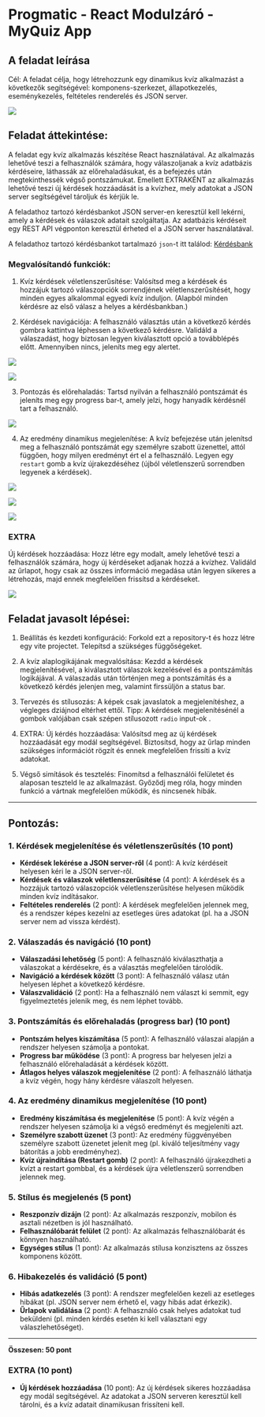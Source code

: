 # Progmatic - React Modulzáró - MyQuiz App

## A feladat leírása

Cél: A feladat célja, hogy létrehozzunk egy dinamikus kvíz alkalmazást a következők segítségével: komponens-szerkezet, állapotkezelés, eseménykezelés, feltételes renderelés és JSON server.

![](./assets/quiz1.JPG)

## Feladat áttekintése:

A feladat egy kvíz alkalmazás készítése React használatával. Az alkalmazás lehetővé teszi a felhasználók számára, hogy válaszoljanak a kvíz adatbázis kérdéseire, láthassák az előrehaladásukat, és a befejezés után megtekinthessék végső pontszámukat. Emellett EXTRAKÉNT az alkalmazás lehetővé teszi új kérdések hozzáadását is a kvízhez, mely adatokat a JSON server segítségével tároljuk és kérjük le.

A feladathoz tartozó kérdésbankot JSON server-en keresztül kell lekérni, amely a kérdések és válaszok adatait szolgáltatja. Az adatbázis kérdéseit egy REST API végponton keresztül érheted el a JSON server használatával.

A feladathoz tartozó kérdésbankot tartalmazó `json`-t itt találod: [Kérdésbank](./assets/quizData.js)

### Megvalósítandó funkciók:

1. Kvíz kérdések véletlenszerűsítése: Valósítsd meg a kérdések és hozzájuk tartozó válaszopciók sorrendjének véletlenszerűsítését, hogy minden egyes alkalommal egyedi kvíz induljon. (Alapból minden kérdésre az első válasz a helyes a kérdésbankban.)

2. Kérdések navigációja: A felhasználó választás után a következő kérdés gombra kattintva léphessen a következő kérdésre. Validáld a válaszadást, hogy biztosan legyen kiválasztott opció a továbblépés előtt. Amennyiben nincs, jeleníts meg egy alertet.

![](./assets/gif/select.gif)

![](./assets/quiz2.JPG)

3. Pontozás és előrehaladás: Tartsd nyilván a felhasználó pontszámát és jeleníts meg egy progress bar-t, amely jelzi, hogy hanyadik kérdésnél tart a felhasználó.

![](./assets/gif/navigate.gif)

4. Az eredmény dinamikus megjelenítése: A kvíz befejezése után jelenítsd meg a felhasználó pontszámát egy személyre szabott üzenettel, attól függően, hogy milyen eredményt ért el a felhasználó. Legyen egy `restart` gomb a kvíz újrakezdéséhez (újból véletlenszerű sorrendben legyenek a kérdések).

![](./assets/quiz3.JPG)

![](./assets/quiz4.JPG)

![](./assets/quiz5.JPG)

### EXTRA

Új kérdések hozzáadása: Hozz létre egy modalt, amely lehetővé teszi a felhasználók számára, hogy új kérdéseket adjanak hozzá a kvízhez. Validáld az űrlapot, hogy csak az összes információ megadása után legyen sikeres a létrehozás, majd ennek megfelelően frissítsd a kérdéseket.

![](./assets/quiz6.JPG)

## Feladat javasolt lépései:

1. Beállítás és kezdeti konfiguráció: Forkold ezt a repository-t és hozz létre egy vite projectet. Telepítsd a szükséges függőségeket.

1. A kvíz alaplogikájának megvalósítása: Kezdd a kérdések megjelenítésével, a kiválasztott válaszok kezelésével és a pontszámítás logikájával. A válaszadás után történjen meg a pontszámítás és a következő kérdés jelenjen meg, valamint firssüljön a status bar.

1. Tervezés és stílusozás: A képek csak javaslatok a megjelenítéshez, a végleges dziájnod eltérhet ettől.
   Tipp: A kérdések megjelenítésénél a gombok valójában csak szépen stílusozott `radio` input-ok .

1. EXTRA: Új kérdés hozzáadása: Valósítsd meg az új kérdések hozzáadását egy modál segítségével. Biztosítsd, hogy az űrlap minden szükséges információt rögzít és ennek megfelelően frissíti a kvíz adatokat.

1. Végső simítások és tesztelés: Finomítsd a felhasználói felületet és alaposan teszteld le az alkalmazást. Győződj meg róla, hogy minden funkció a vártnak megfelelően működik, és nincsenek hibák.

<hr />

## Pontozás:

### 1. **Kérdések megjelenítése és véletlenszerűsítés** (10 pont)

- **Kérdések lekérése a JSON server-ről** (4 pont): A kvíz kérdéseit helyesen kéri le a JSON server-ről.
- **Kérdések és válaszok véletlenszerűsítése** (4 pont): A kérdések és a hozzájuk tartozó válaszopciók véletlenszerűsítése helyesen működik minden kvíz indításakor.
- **Feltételes renderelés** (2 pont): A kérdések megfelelően jelennek meg, és a rendszer képes kezelni az esetleges üres adatokat (pl. ha a JSON server nem ad vissza kérdést).

### 2. **Válaszadás és navigáció** (10 pont)

- **Válaszadási lehetőség** (5 pont): A felhasználó kiválaszthatja a válaszokat a kérdésekre, és a választás megfelelően tárolódik.
- **Navigáció a kérdések között** (3 pont): A felhasználó válasz után helyesen léphet a következő kérdésre.
- **Válaszvalidáció** (2 pont): Ha a felhasználó nem választ ki semmit, egy figyelmeztetés jelenik meg, és nem léphet tovább.

### 3. **Pontszámítás és előrehaladás (progress bar)** (10 pont)

- **Pontszám helyes kiszámítása** (5 pont): A felhasználó válaszai alapján a rendszer helyesen számolja a pontokat.
- **Progress bar működése** (3 pont): A progress bar helyesen jelzi a felhasználó előrehaladását a kérdések között.
- **Átlagos helyes válaszok megjelenítése** (2 pont): A felhasználó láthatja a kvíz végén, hogy hány kérdésre válaszolt helyesen.

### 4. **Az eredmény dinamikus megjelenítése** (10 pont)

- **Eredmény kiszámítása és megjelenítése** (5 pont): A kvíz végén a rendszer helyesen számolja ki a végső eredményt és megjeleníti azt.
- **Személyre szabott üzenet** (3 pont): Az eredmény függvényében személyre szabott üzenetet jelenít meg (pl. kiváló teljesítmény vagy bátorítás a jobb eredményhez).
- **Kvíz újraindítása (Restart gomb)** (2 pont): A felhasználó újrakezdheti a kvízt a restart gombbal, és a kérdések újra véletlenszerű sorrendben jelennek meg.

### 5. **Stílus és megjelenés** (5 pont)

- **Reszponzív dizájn** (2 pont): Az alkalmazás reszponzív, mobilon és asztali nézetben is jól használható.
- **Felhasználóbarát felület** (2 pont): Az alkalmazás felhasználóbarát és könnyen használható.
- **Egységes stílus** (1 pont): Az alkalmazás stílusa konzisztens az összes komponens között.

### 6. **Hibakezelés és validáció** (5 pont)

- **Hibás adatkezelés** (3 pont): A rendszer megfelelően kezeli az esetleges hibákat (pl. JSON server nem érhető el, vagy hibás adat érkezik).
- **Űrlapok validálása** (2 pont): A felhasználó csak helyes adatokat tud beküldeni (pl. minden kérdés esetén ki kell választani egy válaszlehetőséget).

---

**Összesen: 50 pont**

### EXTRA (10 pont)

- **Új kérdések hozzáadása** (10 pont): Az új kérdések sikeres hozzáadása egy modál segítségével. Az adatokat a JSON serveren keresztül kell tárolni, és a kvíz adatait dinamikusan frissíteni kell.
